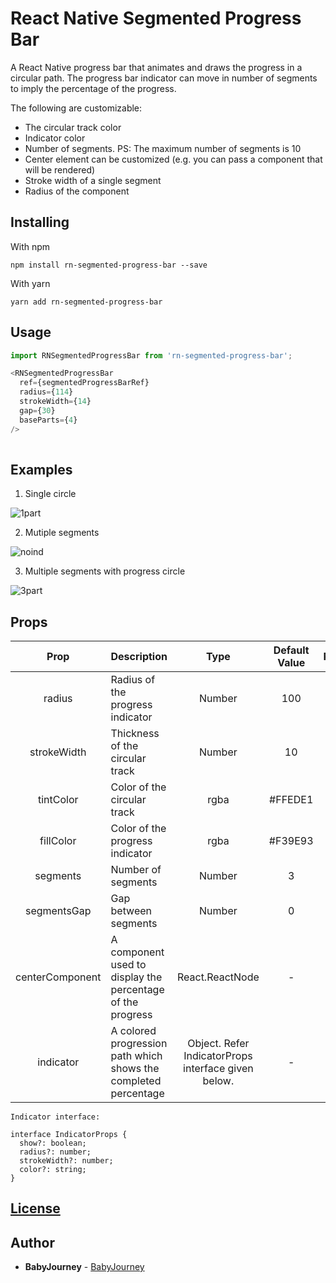 # React Native Segmented Progress Bar

A React Native progress bar that animates and draws the progress in a circular path. The progress bar indicator can move in number of segments to imply the percentage of the progress.

The following are customizable:
 - The circular track color
 - Indicator color
 - Number of segments. PS: The maximum number of segments is 10
 - Center element can be customized (e.g. you can pass a component that will be rendered)
 - Stroke width of a single segment
 - Radius of the component

## Installing

With npm

```
npm install rn-segmented-progress-bar --save
```

With yarn

```
yarn add rn-segmented-progress-bar
```

## Usage

```javascript
import RNSegmentedProgressBar from 'rn-segmented-progress-bar';

<RNSegmentedProgressBar
  ref={segmentedProgressBarRef}
  radius={114}
  strokeWidth={14}
  gap={30}
  baseParts={4}
/>
      
```

## Examples

1. Single circle

![1part](https://user-images.githubusercontent.com/1639119/215097139-4dacc33d-f2c7-4a2b-83ad-f856ec822e47.gif)

2. Mutiple segments

![noind](https://user-images.githubusercontent.com/1639119/215097549-262da352-83d5-45f3-8f81-6abcaaea6b72.gif)

3. Multiple segments with progress circle

![3part](https://user-images.githubusercontent.com/1639119/215097606-b4c8139c-d949-4e98-ab9d-787cf89424bb.gif)

## Props

| Prop                        | Description                                                                           | Type                          | Default Value       | Required |
| :--------------------------:|:--------------------------------------------------------------------------------------|:-----------------------------:|:-------------------:|:--------:|
| radius                       | Radius of the progress indicator                                                                        | Number                        | 100                   | True     |
| strokeWidth                 |Thickness of the circular track                      | Number                        | 10                   | True    |
| tintColor       | Color of the circular track                                                      | rgba                        | #FFEDE1       | False    |
| fillColor                      | Color of the progress indicator                                                                | rgba                        | #F39E93                  | False    |
| segments           | Number of segments                                                   | Number                        | 3                  | False    |
| segmentsGap           | Gap between segments                                                   | Number                        | 0                  | False    |
| centerComponent         | A component used to display the percentage of the progress                                         | React.ReactNode                        | -                  | False    |
| indicator         |  A colored progression path which shows the completed percentage                                               | Object. Refer IndicatorProps interface given below.                        | -                  | False    |

```
Indicator interface:

interface IndicatorProps {
  show?: boolean;
  radius?: number;
  strokeWidth?: number;
  color?: string;
}
```

 
## [License](https://github.com/baby-journey/rn-segmented-progress-bar/blob/main/LICENSE)

## Author

* **BabyJourney** - [BabyJourney](https://github.com/baby-journey/rn-segmented-progress-bar)
